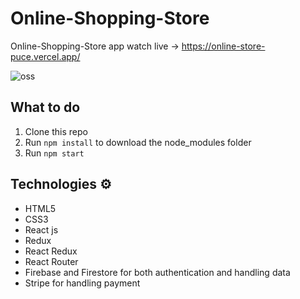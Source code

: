# Online-Shopping-Store

Online-Shopping-Store app watch live -> https://online-store-puce.vercel.app/

<img src="https://api6.iloveimg.com/v1/download/vj658cmyxlrtf9x1hv6xswt6mlz45kcclj5t4yd04m1czvlmzqd66dbmvfd7xAd5bmg3lm8pq2sn2gmg0nvb602lgg1Al881h88rmk9c4gz2c8692rpj2qzgq8w5j67z5qAxgj1yy6nj3x6dnrp0ksp54cznd8bxljtv08twxvbv6dvhvlm1" alt="oss" border="0">


## What to do  
1. Clone this repo     
2. Run `npm install` to download the node_modules folder   
3. Run `npm start`
   
## Technologies ⚙️   
 
* HTML5   
* CSS3 
* React js
* Redux
* React Redux
* React Router
* Firebase and Firestore for both authentication and handling data
* Stripe for handling payment 
